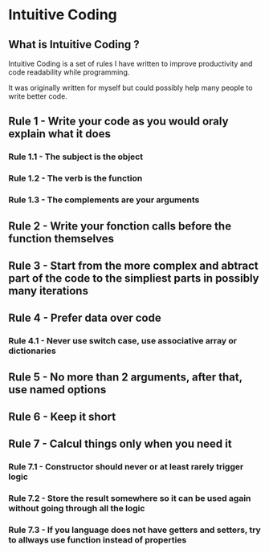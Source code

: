 # Intuitive Coding

## What is Intuitive Coding ?

Intuitive Coding is a set of rules I have written to improve productivity and code readability while programming.

It was originally written for myself but could possibly help many people to write better code.

## Rule 1 - Write your code as you would oraly explain what it does

### Rule 1.1 - The subject is the object

### Rule 1.2 - The verb is the function

### Rule 1.3 - The complements are your arguments

## Rule 2 - Write your fonction calls before the function themselves

## Rule 3 - Start from the more complex and abtract part of the code to the simpliest parts in possibly many iterations

## Rule 4 - Prefer data over code

### Rule 4.1 - Never use switch case, use associative array or dictionaries

## Rule 5 - No more than 2 arguments, after that, use named options

## Rule 6 - Keep it short

## Rule 7 - Calcul things only when you need it

### Rule 7.1 - Constructor should never or at least rarely trigger logic

### Rule 7.2 - Store the result somewhere so it can be used again without going through all the logic

### Rule 7.3 - If you language does not have getters and setters, try to allways use function instead of properties
